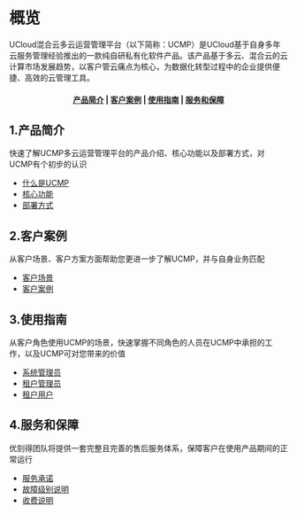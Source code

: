 
# 概览
UCloud混合云多云运营管理平台（以下简称：UCMP）是UCloud基于自身多年云服务管理经验推出的一款纯自研私有化软件产品。该产品基于多云、混合云的云计算市场发展趋势，以客户管云痛点为核心，为数据化转型过程中的企业提供便捷、高效的云管理工具。


#### <center>[产品简介](#1产品简介)   |   [客户案例](#2客户案例)   |   [使用指南](#3使用指南)   |   [服务和保障](#4服务和保障)</center>   

## 1.产品简介

快速了解UCMP多云运营管理平台的产品介绍、核心功能以及部署方式，对UCMP有个初步的认识

* [什么是UCMP](/ucmp/introduction/product_introdution.md)
* [核心功能](/ucmp/introduction/core_function.md)
* [部署方式](/ucmp/introduction/architecture.md)



## 2.客户案例

从客户场景、客户方案方面帮助您更进一步了解UCMP，并与自身业务匹配

* [客户场景](/ucmp/customer_case/case.md)
* [客户案例](/ucmp/customer_case/customer_problem.md)


## 3.使用指南

从客户角色使用UCMP的场景，快速掌握不同角色的人员在UCMP中承担的工作，以及UCMP可对您带来的价值

* [系统管理员](/ucmp/using_guide/admin.md)
* [租户管理员](/ucmp/using_guide/department_admin.md)
* [租户用户](/ucmp/using_guide/user.md)



## 4.服务和保障

优刻得团队将提供一套完整且完善的售后服务体系，保障客户在使用产品期间的正常运行

* [服务承诺](/ucmp/service/promis.md)
* [故障级别说明](/ucmp/service/bug.md)
* [收费说明](/ucmp/service/price_mode.md)



